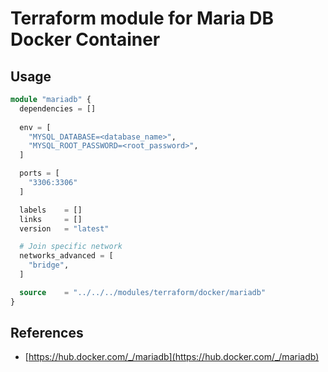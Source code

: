 # Terraform module for Maria DB Docker Container #

## Usage ##

```terraform
module "mariadb" {
  dependencies = []
  
  env = [
    "MYSQL_DATABASE=<database_name>",
    "MYSQL_ROOT_PASSWORD=<root_password>",
  ]

  ports = [
    "3306:3306"
  ]

  labels    = []
  links     = []
  version   = "latest"

  # Join specific network
  networks_advanced = [
    "bridge",
  ]

  source    = "../../../modules/terraform/docker/mariadb"
}
```

## References ##

- [https://hub.docker.com/_/mariadb](https://hub.docker.com/_/mariadb)
